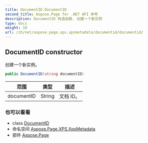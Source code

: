 ```yaml
---
title: DocumentID.DocumentID
second_title: Aspose.Page for .NET API 参考
description: DocumentID 构造函数. 创建一个新实例
type: docs
weight: 10
url: /zh/net/aspose.page.xps.xpsmetadata/documentid/documentid/
---
```

## DocumentID constructor

创建一个新实例。

```csharp
public DocumentID(string documentID)
```

| 范围 | 类型 | 描述 |
| --- | --- | --- |
| documentID | String | 文档 ID。 |

### 也可以看看

* class [DocumentID](../)
* 命名空间 [Aspose.Page.XPS.XpsMetadata](../../documentid/)
* 部件 [Aspose.Page](../../../)


